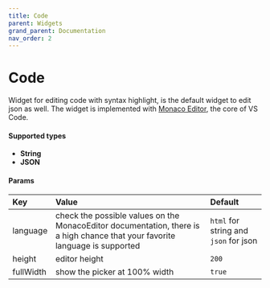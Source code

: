 ```yaml
---
title: Code
parent: Widgets
grand_parent: Documentation
nav_order: 2
---
```


# Code

Widget for editing code with syntax highlight, is the default widget to edit json as well.
The widget is implemented with [Monaco Editor](https://microsoft.github.io/monaco-editor/), the core of VS Code.


#### Supported types
- **String**
- **JSON**

#### Params

| Key          | Value                                                                                                                        | Default                               |
|:-------------|:-----------------------------------------------------------------------------------------------------------------------------|:--------------------------------------|
| language     | check the possible values on the MonacoEditor documentation, there is a high chance that your favorite language is supported | `html` for string and `json` for json |
| height     | editor height                                                                                                                | `200`                                 |
| fullWidth | show the picker at 100% width | `true`                                |